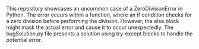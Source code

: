 This repository showcases an uncommon case of a ZeroDivisionError in Python. The error occurs within a function, where an if condition checks for a zero division before performing the division. However, the else block might mask the actual error and cause it to occur unexpectedly. The bugSolution.py file presents a solution using try-except blocks to handle the potential error.